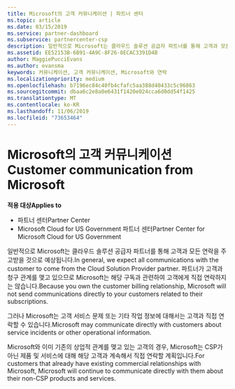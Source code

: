 ```yaml
---
title: Microsoft의 고객 커뮤니케이션 | 파트너 센터
ms.topic: article
ms.date: 03/15/2019
ms.service: partner-dashboard
ms.subservice: partnercenter-csp
description: 일반적으로 Microsoft는 클라우드 솔루션 공급자 파트너를 통해 고객과 모든 연락을 주고받을 것으로 예상됩니다.
ms.assetid: EE52153B-6B91-4A9C-8F26-8ECAC3391D4B
author: MaggiePucciEvans
ms.author: evansma
keywords: 커뮤니케이션, 고객 커뮤니케이션, Microsoft와 연락
ms.localizationpriority: medium
ms.openlocfilehash: b7196ec84c40fb4cfafc5aa388d40433c5c96863
ms.sourcegitcommit: dbaa6c2e8a0e6431f1420e024cca6d0dd54f1425
ms.translationtype: MT
ms.contentlocale: ko-KR
ms.lasthandoff: 11/06/2019
ms.locfileid: "73653464"
---
```

# <a name="customer-communication-from-microsoft"></a><span data-ttu-id="a5856-104">Microsoft의 고객 커뮤니케이션</span><span class="sxs-lookup"><span data-stu-id="a5856-104">Customer communication from Microsoft</span></span>

<span data-ttu-id="a5856-105">**적용 대상**</span><span class="sxs-lookup"><span data-stu-id="a5856-105">**Applies to**</span></span>

-  <span data-ttu-id="a5856-106">파트너 센터</span><span class="sxs-lookup"><span data-stu-id="a5856-106">Partner Center</span></span>
-  <span data-ttu-id="a5856-107">Microsoft Cloud for US Government 파트너 센터</span><span class="sxs-lookup"><span data-stu-id="a5856-107">Partner Center for Microsoft Cloud for US Government</span></span>


<span data-ttu-id="a5856-108">일반적으로 Microsoft는 클라우드 솔루션 공급자 파트너를 통해 고객과 모든 연락을 주고받을 것으로 예상됩니다.</span><span class="sxs-lookup"><span data-stu-id="a5856-108">In general, we expect all communications with the customer to come from the Cloud Solution Provider partner.</span></span> <span data-ttu-id="a5856-109">파트너가 고객과 청구 관계를 맺고 있으므로 Microsoft는 해당 구독과 관련하여 고객에게 직접 연락하지는 않습니다.</span><span class="sxs-lookup"><span data-stu-id="a5856-109">Because you own the customer billing relationship, Microsoft will not send communications directly to your customers related to their subscriptions.</span></span>

<span data-ttu-id="a5856-110">그러나 Microsoft는 고객 서비스 문제 또는 기타 작업 정보에 대해서는 고객과 직접 연락할 수 있습니다.</span><span class="sxs-lookup"><span data-stu-id="a5856-110">Microsoft may communicate directly with customers about service incidents or other operational information.</span></span>

<span data-ttu-id="a5856-111">Microsoft와 이미 기존의 상업적 관계를 맺고 있는 고객의 경우, Microsoft는 CSP가 아닌 제품 및 서비스에 대해 해당 고객과 계속해서 직접 연락할 계획입니다.</span><span class="sxs-lookup"><span data-stu-id="a5856-111">For customers that already have existing commercial relationships with Microsoft, Microsoft will continue to communicate directly with them about their non-CSP products and services.</span></span>

 

 



